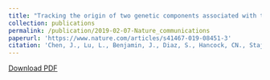 ```yaml
---
title: "Tracking the origin of two genetic components associated with transposable element bursts in domesticated rice"
collection: publications
permalink: /publication/2019-02-07-Nature_communications
paperurl: 'https://www.nature.com/articles/s41467-019-08451-3'
citation: 'Chen, J., Lu, L., Benjamin, J., Diaz, S., Hancock, CN., Stajich JE., Wessler SR. (2019) &quot;Tracking the origin of two genetic components associated with transposable element bursts in domesticated rice.&quot; <i>Nature Communications</i>. 10:641.'
---
```


<a href='https://www.nature.com/articles/s41467-019-08451-3'>Download PDF</a>
